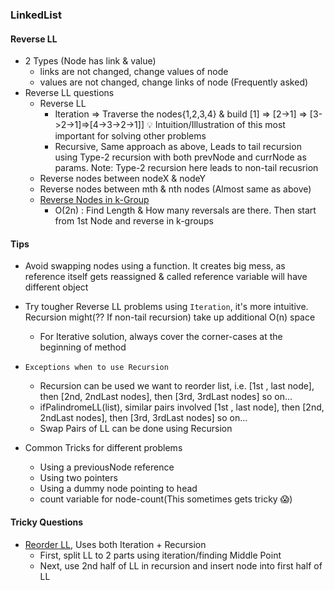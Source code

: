 ### LinkedList

#### Reverse LL
- 2 Types (Node has link & value)
  - links are not changed, change values of node
  - values are not changed, change links of node (Frequently asked)
- Reverse LL questions
  - Reverse LL
    - Iteration => Traverse the nodes{1,2,3,4} & build [1] => [2->1] => [3->2->1]=>[4->3->2->1]] :bulb: Intuition/Illustration of this most important for solving other problems 
    - Recursive, Same approach as above, Leads to tail recursion using Type-2 recursion with both prevNode and currNode as params. Note: Type-2 recursion here leads to non-tail recusrion
  - Reverse nodes between nodeX & nodeY
  - Reverse nodes between mth & nth nodes (Almost same as above)
  - [Reverse Nodes in k-Group](./Leetcode/src/main/java/year2k21/common/pattern/linkedlist/reverse/ReverseNodesInKGroup25.java)
    - O(2n) : Find Length & How many reversals are there. Then start from 1st Node and reverse in k-groups  

#### Tips
- Avoid swapping nodes using a function. It creates big mess, as reference itself gets reassigned & called reference variable will have different object
- Try tougher Reverse LL problems using `Iteration`, it's more intuitive. Recursion might(?? If non-tail recursion) take up additional O(n) space
  - For Iterative solution, always cover the corner-cases at the beginning of method
- `Exceptions when to use Recursion`
  - Recursion can be used we want to reorder list, i.e. [1st , last node], then [2nd, 2ndLast nodes], then [3rd, 3rdLast nodes] so on...
  - ifPalindromeLL(list), similar pairs involved [1st , last node], then [2nd, 2ndLast nodes], then [3rd, 3rdLast nodes] so on...
  - Swap Pairs of LL can be done using Recursion

- Common Tricks for different problems
  - Using a previousNode reference
  - Using two pointers
  - Using a dummy node pointing to head
  - count variable for node-count(This sometimes gets tricky :scream:) 

#### Tricky Questions
- [Reorder LL](./Leetcode/src/main/java/year2k21/common/pattern/linkedlist/ReorderList143.java), Uses both Iteration + Recursion
  - First, split LL to 2 parts using iteration/finding Middle Point
  - Next, use 2nd half of LL in recursion and insert node into first half of LL

